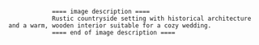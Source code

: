 
                ==== image description ====
                Rustic countryside setting with historical architecture and a warm, wooden interior suitable for a cozy wedding.
                ==== end of image description ====
                